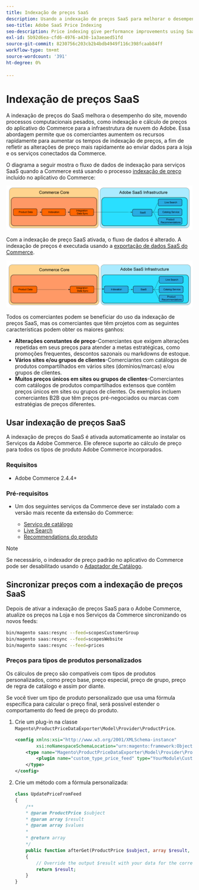 ```yaml
---
title: Indexação de preços SaaS
description: Usando a indexação de preços SaaS para melhorar o desempenho
seo-title: Adobe SaaS Price Indexing
seo-description: Price indexing give performance improvements using SaaS infrastructure
exl-id: 5b92d6ea-cfd6-4976-a430-1a3aeaed51fd
source-git-commit: 8230756c203cb2b4bdb4949f116c398fcaab84ff
workflow-type: tm+mt
source-wordcount: '391'
ht-degree: 0%

---
```


# Indexação de preços SaaS

A indexação de preços do SaaS melhora o desempenho do site, movendo processos computacionais pesados, como indexação e cálculo de preços do aplicativo do Commerce para a infraestrutura de nuvem do Adobe. Essa abordagem permite que os comerciantes aumentem os recursos rapidamente para aumentar os tempos de indexação de preços, a fim de refletir as alterações de preço mais rapidamente ao enviar dados para a loja e os serviços conectados da Commerce.

O diagrama a seguir mostra o fluxo de dados de indexação para serviços SaaS quando a Commerce está usando o processo [indexação de preço](https://experienceleague.adobe.com/en/docs/commerce-operations/configuration-guide/cli/manage-indexers) incluído no aplicativo do Commerce:

![Fluxo de dados padrão](assets/old_way.png)

Com a indexação de preço SaaS ativada, o fluxo de dados é alterado. A indexação de preços é executada usando a [exportação de dados SaaS do Commerce](../data-export/data-synchronization.md).

![Fluxo de dados de indexação de preço SaaS](assets/new_way.png)

Todos os comerciantes podem se beneficiar do uso da indexação de preços SaaS, mas os comerciantes que têm projetos com as seguintes características podem obter os maiores ganhos:

* **Alterações constantes de preço**-Comerciantes que exigem alterações repetidas em seus preços para atender a metas estratégicas, como promoções frequentes, descontos sazonais ou markdowns de estoque.
* **Vários sites e/ou grupos de clientes**-Comerciantes com catálogos de produtos compartilhados em vários sites (domínios/marcas) e/ou grupos de clientes.
* **Muitos preços únicos em sites ou grupos de clientes**-Comerciantes com catálogos de produtos compartilhados extensos que contêm preços únicos em sites ou grupos de clientes. Os exemplos incluem comerciantes B2B que têm preços pré-negociados ou marcas com estratégias de preços diferentes.

## Usar indexação de preços SaaS

A indexação de preços do SaaS é ativada automaticamente ao instalar os Serviços da Adobe Commerce. Ele oferece suporte ao cálculo de preço para todos os tipos de produto Adobe Commerce incorporados.

### Requisitos

* Adobe Commerce 2.4.4+

### Pré-requisitos

* Um dos seguintes serviços da Commerce deve ser instalado com a versão mais recente da extensão do Commerce:

   * [Serviço de catálogo](../catalog-service/overview.md)
   * [Live Search](../live-search/overview.md)
   * [Recommendations do produto](../product-recommendations/guide-overview.md)


>[!NOTE]
>
>Se necessário, o indexador de preço padrão no aplicativo do Commerce pode ser desabilitado usando o [Adaptador de Catálogo](catalog-adapter.md).

## Sincronizar preços com a indexação de preços SaaS

Depois de ativar a indexação de preços SaaS para o Adobe Commerce, atualize os preços na Loja e nos Serviços da Commerce sincronizando os novos feeds:

```bash
bin/magento saas:resync --feed=scopesCustomerGroup
bin/magento saas:resync --feed=scopesWebsite
bin/magento saas:resync --feed=prices
```

### Preços para tipos de produtos personalizados

Os cálculos de preço são compatíveis com tipos de produtos personalizados, como preço base, preço especial, preço de grupo, preço de regra de catálogo e assim por diante.

Se você tiver um tipo de produto personalizado que usa uma fórmula específica para calcular o preço final, será possível estender o comportamento do feed de preço do produto.

1. Crie um plug-in na classe `Magento\ProductPriceDataExporter\Model\Provider\ProductPrice`.

   ```xml
   <config xmlns:xsi="http://www.w3.org/2001/XMLSchema-instance"
           xsi:noNamespaceSchemaLocation="urn:magento:framework:ObjectManager/etc/config.xsd">
       <type name="Magento\ProductPriceDataExporter\Model\Provider\ProductPrice">
           <plugin name="custom_type_price_feed" type="YourModule\CustomProductType\Plugin\UpdatePriceFromFeed" />
       </type>
   </config>
   ```

1. Crie um método com a fórmula personalizada:

   ```php
   class UpdatePriceFromFeed
   {
       /**
       * @param ProductPrice $subject
       * @param array $result
       * @param array $values
       *
       * @return array
       */
       public function afterGet(ProductPrice $subject, array $result, array $values) : array
       {
           // Override the output $result with your data for the corresponding products (see original method for details) 
           return $result;
       }
   }
   ```

